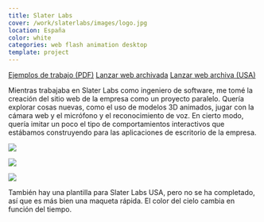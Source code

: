 ```yaml
---
title: Slater Labs
cover: /work/slaterlabs/images/logo.jpg
location: España
color: white
categories: web flash animation desktop
template: project
---
```


<p class="align-center">
<a class="btn external" role="button" href="./samples-of-work.pdf" target="_blank">Ejemplos de trabajo (PDF)</a>
<a class="btn external" role="button" href="http://work.joanmira.com/webs/slater/" target="_blank">Lanzar web archivada</a>
<a class="btn external" role="button" href="http://work.joanmira.com/webs/slaterusa/" target="_blank">Lanzar web archiva (USA)</a>
</p>

Mientras trabajaba en Slater Labs como ingeniero de software, me tomé la creación del sitio web de la empresa como un proyecto paralelo. Quería explorar cosas nuevas, como el uso de modelos 3D animados, jugar con la cámara web y el micrófono y el reconocimiento de voz. En cierto modo, quería imitar un poco el tipo de comportamientos interactivos que estábamos construyendo para las aplicaciones de escritorio de la empresa.

![](/work/slaterlabs/images/1.png)

![](/work/slaterlabs/images/2.png)

![](/work/slaterlabs/images/3.png)

También hay una plantilla para Slater Labs USA, pero no se ha completado, así que es más bien una maqueta rápida. El color del cielo cambia en función del tiempo.
